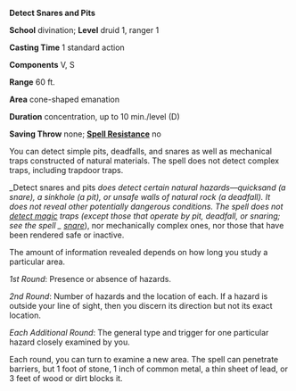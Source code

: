  **Detect Snares and Pits**

**School** divination; **Level** druid 1, ranger 1

**Casting Time** 1 standard action

**Components** V, S

**Range** 60 ft.

**Area** cone-shaped emanation

**Duration** concentration, up to 10 min./level (D)

**Saving Throw** none; **[Spell Resistance](../glossary.md#_spell-resistance)** no

You can detect simple pits, deadfalls, and snares as well as mechanical traps constructed of natural materials. The spell does not detect complex traps, including trapdoor traps.

_Detect snares and pits _does detect certain natural hazards—quicksand (a snare), a sinkhole (a pit), or unsafe walls of natural rock (a deadfall). It does not reveal other potentially dangerous conditions. The spell does not [detect magic](detectMagic.md#_detect-magic) traps (except those that operate by pit, deadfall, or snaring; see the spell _ [snare](snare.md#_snare)_), nor mechanically complex ones, nor those that have been rendered safe or inactive.

The amount of information revealed depends on how long you study a particular area.

_1st Round_: Presence or absence of hazards.

_2nd Round_: Number of hazards and the location of each. If a hazard is outside your line of sight, then you discern its direction but not its exact location.

_Each Additional Round_: The general type and trigger for one particular hazard closely examined by you.

Each round, you can turn to examine a new area. The spell can penetrate barriers, but 1 foot of stone, 1 inch of common metal, a thin sheet of lead, or 3 feet of wood or dirt blocks it.


